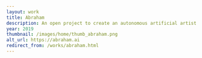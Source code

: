 ```yaml
---
layout: work
title: Abraham
description: An open project to create an autonomous artificial artist
year: 2019
thumbnail: /images/home/thumb_abraham.png
alt_url: https://abraham.ai
redirect_from: /works/abraham.html
---
```



